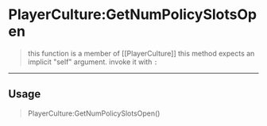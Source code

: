 # PlayerCulture:GetNumPolicySlotsOpen
> this function is a member of [[PlayerCulture]]
> this method expects an implicit "self" argument. invoke it with `:`
-----
## Usage
> PlayerCulture:GetNumPolicySlotsOpen()
